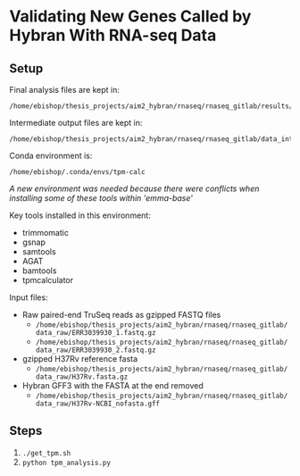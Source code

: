 # Validating New Genes Called by Hybran With RNA-seq Data

## Setup

Final analysis files are kept in: 
```
/home/ebishop/thesis_projects/aim2_hybran/rnaseq/rnaseq_gitlab/results/
```

Intermediate output files are kept in: 
```
/home/ebishop/thesis_projects/aim2_hybran/rnaseq/rnaseq_gitlab/data_intermed/
```

Conda environment is:
```
/home/ebishop/.conda/envs/tpm-calc
```
_A new environment was needed because there were conflicts when installing some of these tools within 'emma-base'_

Key tools installed in this environment:
- trimmomatic
- gsnap
- samtools
- AGAT
- bamtools
- tpmcalculator

Input files:
- Raw paired-end TruSeq reads as gzipped FASTQ files
    - `/home/ebishop/thesis_projects/aim2_hybran/rnaseq/rnaseq_gitlab/data_raw/ERR3039930_1.fastq.gz`
    - `/home/ebishop/thesis_projects/aim2_hybran/rnaseq/rnaseq_gitlab/data_raw/ERR3039930_2.fastq.gz`
- gzipped H37Rv reference fasta
    - `/home/ebishop/thesis_projects/aim2_hybran/rnaseq/rnaseq_gitlab/data_raw/H37Rv.fasta.gz`
- Hybran GFF3 with the FASTA at the end removed
    - `/home/ebishop/thesis_projects/aim2_hybran/rnaseq/rnaseq_gitlab/data_raw/H37Rv-NCBI_nofasta.gff`

## Steps
1. `./get_tpm.sh`
2. `python tpm_analysis.py`

